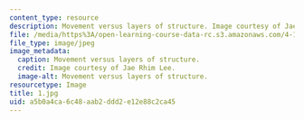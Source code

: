 ```yaml
---
content_type: resource
description: Movement versus layers of structure. Image courtesy of Jae Rhim Lee.
file: /media/https%3A/open-learning-course-data-rc.s3.amazonaws.com/4-171-the-space-between-workshop-fall-2004/a5b0a4ca6c48aab2ddd2e12e88c2ca45_1.jpg
file_type: image/jpeg
image_metadata:
  caption: Movement versus layers of structure.
  credit: Image courtesy of Jae Rhim Lee.
  image-alt: Movement versus layers of structure.
resourcetype: Image
title: 1.jpg
uid: a5b0a4ca-6c48-aab2-ddd2-e12e88c2ca45
---
```

